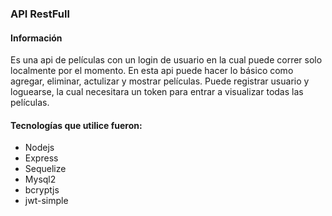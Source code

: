 ### API RestFull 

#### Información 

Es una api de películas con un login de usuario en la cual puede correr solo localmente por el momento. En esta api puede hacer lo básico como agregar, eliminar, actulizar y mostrar películas. Puede registrar usuario y loguearse, la cual necesitara un token para entrar a visualizar todas las películas.

#### Tecnologías que utilice fueron: 

* Nodejs
* Express
* Sequelize
* Mysql2
* bcryptjs
* jwt-simple